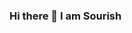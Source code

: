 ### Hi there 👋 I am Sourish

<!--
**nitsourish/nitsourish** is a ✨ _special_ ✨ repository because its `README.md` (this file) appears on your GitHub profile.

Here are some ideas to get you started:

- 🔭 I’m currently working on building applications(using Streamlit and FastAPI) around LLM and Time Series Forecasting
- 🌱 I’m currently learning LLMOps, GenAI
- 👯 I’m looking to collaborate on LLMOps, MLOps projects
- 🤔 I’m looking for teaming up in Kaggle competitions

I am currently working with <a href="https://www.telekom.de/">Deutsche (German) Telekom</a>, Berlin as Sr.Data Scientist. I am passionate about using technology to automate tedious tasks and am always excited to tackle new technical challenges. 

My past experiences working on data science, AI, and software engineering projects at various companies such as DeliveryHero,dunnHumby, CitiCorp,GE, Siemens etc. helped me gain a deep understanding of the field.

</p>


<h2> 💻 Skills </h2>
<h3> Programming </h3>
<p>
<img src= 'https://img.shields.io/badge/Python-3776AB?style=for-the-badge&logo=python&logoColor=white' />
<img src= 'https://img.shields.io/badge/TypeScript-007ACC?style=for-the-badge&logo=typescript&logoColor=white' />
<img src="https://img.shields.io/badge/javascript%20-%23323330.svg?&style=for-the-badge&logo=javascript&logoColor=%23F7DF1E"/>
</p> 
<h3> Web </h3> 
<p>
 <img src="https://img.shields.io/badge/react%20-%2320232a.svg?&style=for-the-badge&logo=react&logoColor=%2361DAFB"/>
 <img src='https://img.shields.io/badge/HTML5-E34F26?style=for-the-badge&logo=html5&logoColor=white' />
 <img src='https://img.shields.io/badge/CSS3-1572B6?style=for-the-badge&logo=css3&logoColor=white' />
 <img src='https://img.shields.io/badge/django-%23092E20?style=for-the-badge&logo=django&logoColor=white' />
 <img src="https://img.shields.io/badge/FastAPI-005571?style=for-the-badge&logo=fastapi" />
 <img src="https://img.shields.io/badge/flask-%23000.svg?style=for-the-badge&logo=flask&logoColor=white" />
</p>

<hr/>

<h2> 📫 Socials </h2>
<p>
<a href="https://medium.com/@sourish.syntel" target="_blank"><img src="https://img.shields.io/badge/Medium-12100E?style=for-the-badge&logo=medium&logoColor=white" alt="sourish-dey">
